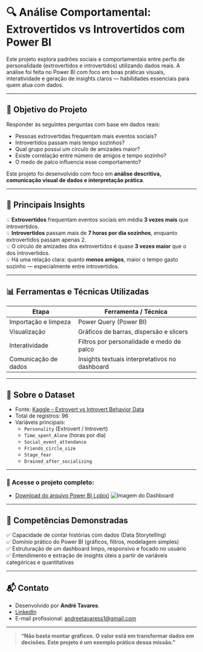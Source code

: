# 🔍 Análise Comportamental: Extrovertidos vs Introvertidos com Power BI

Este projeto explora padrões sociais e comportamentais entre perfis de personalidade (extrovertidos e introvertidos) utilizando dados reais. A análise foi feita no Power BI com foco em boas práticas visuais, interatividade e geração de insights claros — habilidades essenciais para quem atua com dados.

---

## 🎯 Objetivo do Projeto

Responder às seguintes perguntas com base em dados reais:

- Pessoas extrovertidas frequentam mais eventos sociais?  
- Introvertidos passam mais tempo sozinhos?  
- Qual grupo possui um círculo de amizades maior?  
- Existe correlação entre número de amigos e tempo sozinho?  
- O medo de palco influencia esse comportamento?

Este projeto foi desenvolvido com foco em **análise descritiva, comunicação visual de dados e interpretação prática**.

---

## 🧠 Principais Insights

💡 **Extrovertidos** frequentam eventos sociais em média **3 vezes mais** que introvertidos.  
💡 **Introvertidos** passam mais de **7 horas por dia sozinhos**, enquanto extrovertidos passam apenas 2.  
💡 O círculo de amizades dos extrovertidos é quase **3 vezes maior** que o dos introvertidos.  
💡 Há uma relação clara: quanto **menos amigos**, maior o tempo gasto sozinho — especialmente entre introvertidos.

---

## 📊 Ferramentas e Técnicas Utilizadas

| Etapa                  | Ferramenta / Técnica                  |
|------------------------|----------------------------------------|
| Importação e limpeza   | Power Query (Power BI)                |
| Visualização           | Gráficos de barras, dispersão e slicers |
| Interatividade         | Filtros por personalidade e medo de palco |
| Comunicação de dados   | Insights textuais interpretativos no dashboard |

---

## 🧩 Sobre o Dataset

- Fonte: [Kaggle – Extrovert vs Introvert Behavior Data](https://www.kaggle.com/datasets/rakeshkapilavai/extrovert-vs-introvert-behavior-data)
- Total de registros: 96
- Variáveis principais:
  - `Personality` (Extrovert / Introvert)
  - `Time_spent_Alone` (horas por dia)
  - `Social_event_attendance`
  - `Friends_circle_size`
  - `Stage_fear`
  - `Drained_after_socializing`

---

### 📁 Acesse o projeto completo:

- [Download do arquivo Power BI (.pbix)](./introvertidos-vs-extrovertidos.pbix)
![Imagem do Dashboard](./imagens/dashboard-visao-geral.png)

---

## 🚀 Competências Demonstradas

✅ Capacidade de contar histórias com dados (Data Storytelling)  
✅ Domínio prático do Power BI (gráficos, filtros, modelagem simples)  
✅ Estruturação de um dashboard limpo, responsivo e focado no usuário  
✅ Entendimento e extração de insights úteis a partir de variáveis categóricas e quantitativas

---

## 📬 Contato

- Desenvolvido por **André Tavares**. 
- [LinkedIn](https://www.linkedin.com/in/andre-tavares1)  
- E-mail profissional: andreetavaress1@gmail.com
  
---

> **“Não basta montar gráficos. O valor está em transformar dados em decisões. Este projeto é um exemplo prático dessa missão.”**
